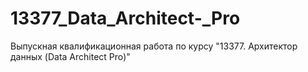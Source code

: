 # 13377_Data_Architect-_Pro
Выпускная квалификационная работа по курсу "13377. Архитектор данных (Data Architect Pro)"
